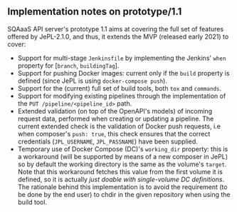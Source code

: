 ## Implementation notes on prototype/1.1

SQAaaS API server's prototype 1.1 aims at covering the full set of features offered by JePL-2.1.0, and thus, it extends the MVP (released early 2021) to cover:
- Support for multi-stage `Jenkinsfile` by implementing the Jenkins' `when` property for [`branch`, `buildingTag`].
- Support for pushing Docker images: current only if the `build` property is defined (since JePL is using `docker-compose push`).
- Support for the (current) full set of build tools, both `tox` and `commands`.
- Support for modifying existing pipelines through the implementation of the `PUT /pipeline/<pipeline_id>` path.
- Extended validation (on top of the OpenAPI's models) of incoming request data, performed when creating or updating a pipeline. The current extended check is the validation of Docker push requests, i.e when composer's `push: true`, this check ensures that the correct credentials (`JPL_USERNAME`, `JPL_PASSNAME`) have been supplied.
- Temporary use of Docker Compose (DC)'s `working_dir` property: this is a workaround (will be supported by means of a new composer in JePL) so by default the working directory is the same as the volume's `target`. Note that this workaround fetches this value from the first volume it is defined, so it is actually _just doable with single-volume DC definitions_. The rationale behind this implementation is to avoid the requirement (to be done by the end user) to chdir in the given repository when using the build tool.
